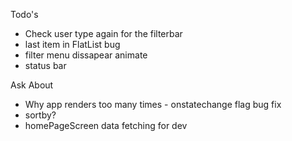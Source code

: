 Todo's

- Check user type again for the filterbar
- last item in FlatList bug
- filter menu dissapear animate
- status bar

Ask About
- Why app renders too many times - onstatechange flag bug fix
- sortby?
- homePageScreen data fetching for dev